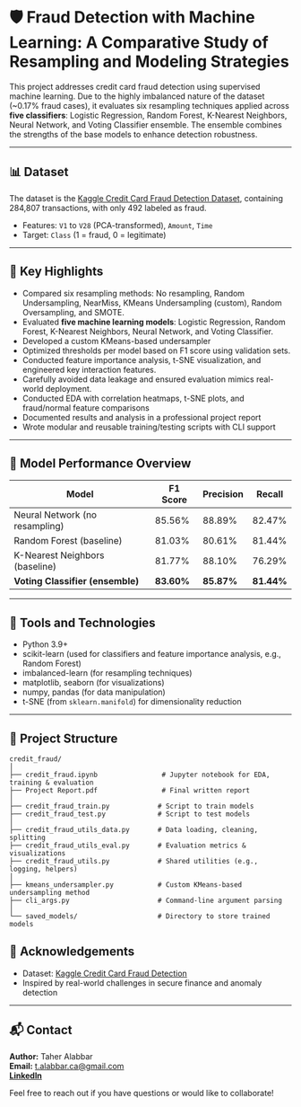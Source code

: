 # 🛡️ Fraud Detection with Machine Learning: A Comparative Study of Resampling and Modeling Strategies

This project addresses credit card fraud detection using supervised machine learning. Due to the highly imbalanced nature of the dataset (\~0.17% fraud cases), it evaluates six resampling techniques applied across **five classifiers**: Logistic Regression, Random Forest, K-Nearest Neighbors, Neural Network, and Voting Classifier ensemble. The ensemble combines the strengths of the base models to enhance detection robustness.

---

## 📊 Dataset

The dataset is the [Kaggle Credit Card Fraud Detection Dataset](https://www.kaggle.com/mlg-ulb/creditcardfraud), containing 284,807 transactions, with only 492 labeled as fraud.

* Features: `V1` to `V28` (PCA-transformed), `Amount`, `Time`
* Target: `Class` (1 = fraud, 0 = legitimate)

---

## 🧠 Key Highlights

* Compared six resampling methods: No resampling, Random Undersampling, NearMiss, KMeans Undersampling (custom), Random Oversampling, and SMOTE.
* Evaluated **five machine learning models**: Logistic Regression, Random Forest, K-Nearest Neighbors, Neural Network, and Voting Classifier.
* Developed a custom KMeans-based undersampler
* Optimized thresholds per model based on F1 score using validation sets.
* Conducted feature importance analysis, t-SNE visualization, and engineered key interaction features.
* Carefully avoided data leakage and ensured evaluation mimics real-world deployment.
* Conducted EDA with correlation heatmaps, t-SNE plots, and fraud/normal feature comparisons
* Documented results and analysis in a professional project report
*  Wrote modular and reusable training/testing scripts with CLI support

---

## 🧪 Model Performance Overview

| Model                            | F1 Score   | Precision  | Recall     |
| -------------------------------- | ---------- | ---------- | ---------- |
| Neural Network (no resampling)   | 85.56%     | 88.89%     | 82.47%     |
| Random Forest (baseline)         | 81.03%     | 80.61%     | 81.44%     |
| K-Nearest Neighbors (baseline)   | 81.77%     | 88.10%     | 76.29%     |
| **Voting Classifier (ensemble)** | **83.60%** | **85.87%** | **81.44%** |

---

## 🧰 Tools and Technologies

* Python 3.9+
* scikit-learn (used for classifiers and feature importance analysis, e.g., Random Forest)
* imbalanced-learn (for resampling techniques)
* matplotlib, seaborn (for visualizations)
* numpy, pandas (for data manipulation)
* t-SNE (from `sklearn.manifold`) for dimensionality reduction

---

## 📂 Project Structure

```
credit_fraud/
│
├── credit_fraud.ipynb                # Jupyter notebook for EDA, training & evaluation
├── Project Report.pdf                # Final written report
│
├── credit_fraud_train.py            # Script to train models
├── credit_fraud_test.py             # Script to test models
│
├── credit_fraud_utils_data.py       # Data loading, cleaning, splitting
├── credit_fraud_utils_eval.py       # Evaluation metrics & visualizations
├── credit_fraud_utils.py            # Shared utilities (e.g., logging, helpers)
│
├── kmeans_undersampler.py           # Custom KMeans-based undersampling method
├── cli_args.py                      # Command-line argument parsing
│
└── saved_models/                    # Directory to store trained models
```

## 🤝 Acknowledgements

- Dataset: [Kaggle Credit Card Fraud Detection](https://www.kaggle.com/mlg-ulb/creditcardfraud)
- Inspired by real-world challenges in secure finance and anomaly detection

---

## 📬 Contact

**Author:** Taher Alabbar  
**Email:** t.alabbar.ca@gmail.com  
[**LinkedIn**](https://www.linkedin.com/in/taher-alabbar/) 

Feel free to reach out if you have questions or would like to collaborate!




